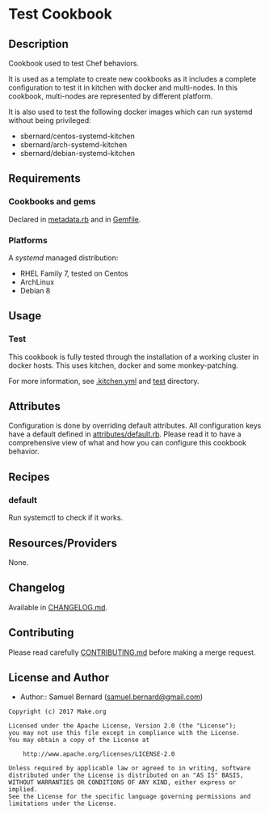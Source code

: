 Test Cookbook
=============

Description
-----------

Cookbook used to test Chef behaviors.

It is used as a template to create new cookbooks as it includes a complete
configuration to test it in kitchen with docker and multi-nodes. In this
cookbook, multi-nodes are represented by different platform.

It is also used to test the following docker images which can run systemd
without being privileged:

- sbernard/centos-systemd-kitchen
- sbernard/arch-systemd-kitchen
- sbernard/debian-systemd-kitchen

Requirements
------------

### Cookbooks and gems

Declared in [metadata.rb](metadata.rb) and in [Gemfile](Gemfile).

### Platforms

A *systemd* managed distribution:

- RHEL Family 7, tested on Centos
- ArchLinux
- Debian 8

Usage
-----

### Test

This cookbook is fully tested through the installation of a working cluster in
docker hosts. This uses kitchen, docker and some monkey-patching.

For more information, see [.kitchen.yml](.kitchen.yml) and [test](test)
directory.

Attributes
----------

Configuration is done by overriding default attributes. All configuration keys
have a default defined in [attributes/default.rb](attributes/default.rb).
Please read it to have a comprehensive view of what and how you can configure
this cookbook behavior.

Recipes
-------

### default

Run systemctl to check if it works.

Resources/Providers
-------------------

None.

Changelog
---------

Available in [CHANGELOG.md](CHANGELOG.md).

Contributing
------------

Please read carefully [CONTRIBUTING.md](CONTRIBUTING.md) before making a merge
request.

License and Author
------------------

- Author:: Samuel Bernard (<samuel.bernard@gmail.com>)

```text
Copyright (c) 2017 Make.org

Licensed under the Apache License, Version 2.0 (the "License");
you may not use this file except in compliance with the License.
You may obtain a copy of the License at

    http://www.apache.org/licenses/LICENSE-2.0

Unless required by applicable law or agreed to in writing, software
distributed under the License is distributed on an "AS IS" BASIS,
WITHOUT WARRANTIES OR CONDITIONS OF ANY KIND, either express or implied.
See the License for the specific language governing permissions and
limitations under the License.
```
